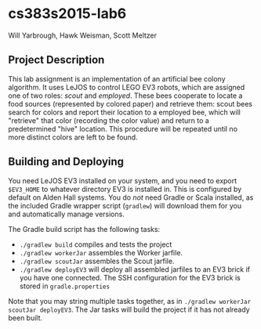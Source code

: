 # cs383s2015-lab6

Will Yarbrough, Hawk Weisman, Scott Meltzer

Project Description
--------------------

This lab assignment is an implementation of an artificial bee colony algorithm.
It uses LeJOS to control LEGO EV3 robots, which are assigned one of two roles:
*scout* and *employed*. These bees cooperate to locate a food sources
(represented by colored paper) and retrieve them: scout bees search for colors
and report their location to a employed bee, which will "retrieve" that color
(recording the color value) and return to a predetermined "hive" location. This
procedure will be repeated until no more distinct colors are left to be found.

Building and Deploying
----------------------

You need LeJOS EV3 installed on your system, and you need to export `$EV3_HOME` to whatever directory EV3 is installed in. This is configured by default on Alden Hall systems. You do _not_ need Gradle or Scala installed, as the included Gradle wrapper script (`gradlew`) will download them for you and automatically manage versions.

The Gradle build script has the following tasks:

+ `./gradlew build` compiles and tests the project
+ `./gradlew workerJar` assembles the Worker jarfile.
+ `./gradlew scoutJar` assembles the Scout jarfile.
+ `./gradlew deployEV3` will deploy all assembled jarfiles to an EV3 brick if you have one connected. The SSH configuration for the EV3 brick is stored in `gradle.properties`

Note that you may string multiple tasks together, as in `./gradlew workerJar scoutJar deployEV3`. The Jar tasks will build the project if it has not already been built.
